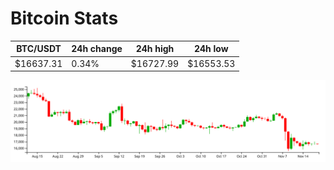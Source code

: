 # Bitcoin Stats

BTC/USDT|24h change|24h high|24h low|
|---|---|---|---|
|$16637.31|0.34%|$16727.99|$16553.53|

<img src="./chart.svg">
